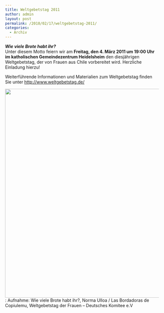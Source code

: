 ```yaml
---
title: Weltgebetstag 2011
author: admin
layout: post
permalink: /2010/02/17/weltgebetstag-2011/
categories:
  - Archiv
---
```

***Wie viele Brote habt ihr?***  
Unter diesem Motto feiern wir am **Freitag, den 4. März 2011 um 19:00 Uhr im katholischen Gemeindezentrum Heidelsheim** den diesjährigen Weltgebetstag, der von Frauen aus Chile vorbereitet wird. Herzliche Einladung hierzu!

Weiterführende Informationen und Materialien zum Weltgebetstag finden Sie unter <http://www.weltgebetstag.de/>

![]()
[<img class="aligncenter size-full wp-image-498" title="titelbild_chile_www" src="http://www.ekg-heidelsheim.de/wp-content/uploads/2011/02/titelbild_chile_www.jpg" alt="" width="1024" height="681" />][1]
:   Aufnahme: Wie viele Brote habt ihr?, Norma Ulloa / Las Bordadoras de Copiulemu, Weltgebetstag der Frauen &#8211; Deutsches Komitee e.V

 [1]: http://www.ekg-heidelsheim.de/wp-content/uploads/2011/02/titelbild_chile_www.jpg